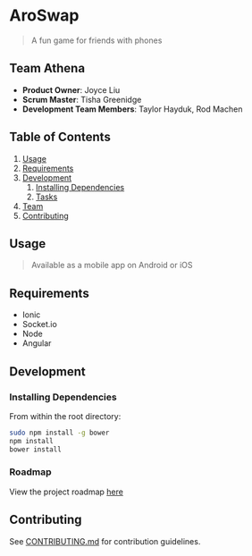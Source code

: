# AroSwap

> A fun game for friends with phones

## Team Athena

  - __Product Owner__: Joyce Liu
  - __Scrum Master__: Tisha Greenidge
  - __Development Team Members__: Taylor Hayduk, Rod Machen

## Table of Contents

1. [Usage](#Usage)
1. [Requirements](#requirements)
1. [Development](#development)
    1. [Installing Dependencies](#installing-dependencies)
    1. [Tasks](#tasks)
1. [Team](#team)
1. [Contributing](#contributing)

## Usage

> Available as a mobile app on Android or iOS

## Requirements

- Ionic
- Socket.io
- Node
- Angular

## Development

### Installing Dependencies

From within the root directory:

```sh
sudo npm install -g bower
npm install
bower install
```

### Roadmap

View the project roadmap [here](https://github.com/Athena-News/Aro/issues)


## Contributing

See [CONTRIBUTING.md](CONTRIBUTING.md) for contribution guidelines.
